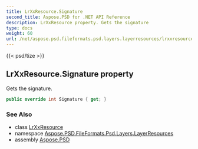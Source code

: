 ```yaml
---
title: LrXxResource.Signature
second_title: Aspose.PSD for .NET API Reference
description: LrXxResource property. Gets the signature
type: docs
weight: 60
url: /net/aspose.psd.fileformats.psd.layers.layerresources/lrxxresource/signature/
---
```

{{< psd/tize >}}
## LrXxResource.Signature property

Gets the signature.

```csharp
public override int Signature { get; }
```

### See Also

* class [LrXxResource](../)
* namespace [Aspose.PSD.FileFormats.Psd.Layers.LayerResources](../../lrxxresource/)
* assembly [Aspose.PSD](../../../)


